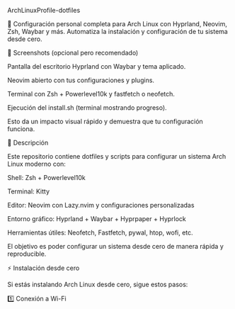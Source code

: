 ArchLinuxProfile-dotfiles

🚀 Configuración personal completa para Arch Linux con Hyprland, Neovim, Zsh, Waybar y más.
Automatiza la instalación y configuración de tu sistema desde cero.

📸 Screenshots (opcional pero recomendado)

Pantalla del escritorio Hyprland con Waybar y tema aplicado.

Neovim abierto con tus configuraciones y plugins.

Terminal con Zsh + Powerlevel10k y fastfetch o neofetch.

Ejecución del install.sh (terminal mostrando progreso).

Esto da un impacto visual rápido y demuestra que tu configuración funciona.

📝 Descripción

Este repositorio contiene dotfiles y scripts para configurar un sistema Arch Linux moderno con:

Shell: Zsh + Powerlevel10k

Terminal: Kitty

Editor: Neovim con Lazy.nvim y configuraciones personalizadas

Entorno gráfico: Hyprland + Waybar + Hyprpaper + Hyprlock

Herramientas útiles: Neofetch, Fastfetch, pywal, htop, wofi, etc.

El objetivo es poder configurar un sistema desde cero de manera rápida y reproducible.

⚡ Instalación desde cero

Si estás instalando Arch Linux desde cero, sigue estos pasos:

1️⃣ Conexión a Wi-Fi
